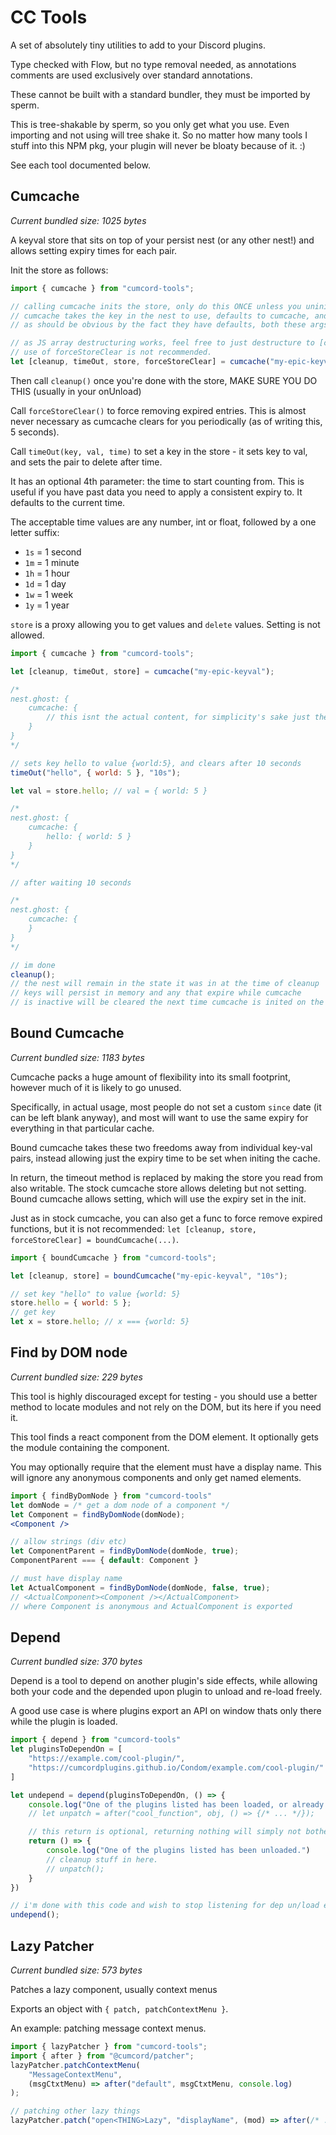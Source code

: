 # CC Tools

A set of absolutely tiny utilities to add to your Discord plugins.

Type checked with Flow, but no type removal needed,
as annotations comments are used exclusively over standard annotations.

These cannot be built with a standard bundler, they must be imported by sperm.

This is tree-shakable by sperm, so you only get what you use.
Even importing and not using will tree shake it.
So no matter how many tools I stuff into this NPM pkg,
your plugin will never be bloaty because of it. :)

See each tool documented below.

## Cumcache

_Current bundled size: 1025 bytes_

A keyval store that sits on top of your persist nest (or any other nest!) and allows setting expiry times for each pair.

Init the store as follows:

```js
import { cumcache } from "cumcord-tools";

// calling cumcache inits the store, only do this ONCE unless you uninit/cleanup it afterwards
// cumcache takes the key in the nest to use, defaults to cumcache, and a nest, defaults to the persist nest.
// as should be obvious by the fact they have defaults, both these args are optional.

// as JS array destructuring works, feel free to just destructure to [cleanup, timeOut, store]
// use of forceStoreClear is not recommended.
let [cleanup, timeOut, store, forceStoreClear] = cumcache("my-epic-keyval");
```

Then call `cleanup()` once you're done with the store, MAKE SURE YOU DO THIS (usually in your onUnload)

Call `forceStoreClear()` to force removing expired entries.
This is almost never necessary as cumcache clears for you periodically (as of writing this, 5 seconds).

Call `timeOut(key, val, time)` to set a key in the store - it sets key to val, and sets the pair to delete after time.

It has an optional 4th parameter: the time to start counting from.
This is useful if you have past data you need to apply a consistent expiry to.
It defaults to the current time.

The acceptable time values are any number, int or float, followed by a one letter suffix:

- `1s` = 1 second
- `1m` = 1 minute
- `1h` = 1 hour
- `1d` = 1 day
- `1w` = 1 week
- `1y` = 1 year

`store` is a proxy allowing you to get values and `delete` values. Setting is not allowed.

```js
import { cumcache } from "cumcord-tools";

let [cleanup, timeOut, store] = cumcache("my-epic-keyval");

/* 
nest.ghost: {
    cumcache: {
        // this isnt the actual content, for simplicity's sake just the keys and values are shown
    }
}
*/

// sets key hello to value {world:5}, and clears after 10 seconds
timeOut("hello", { world: 5 }, "10s");

let val = store.hello; // val = { world: 5 }

/* 
nest.ghost: {
    cumcache: {
        hello: { world: 5 }
    }
}
*/

// after waiting 10 seconds

/* 
nest.ghost: {
    cumcache: {
    }
}
*/

// im done
cleanup();
// the nest will remain in the state it was in at the time of cleanup
// keys will persist in memory and any that expire while cumcache
// is inactive will be cleared the next time cumcache is inited on the same key.
```

## Bound Cumcache

_Current bundled size: 1183 bytes_

Cumcache packs a huge amount of flexibility into its small footprint, however much of it is likely to go unused.

Specifically, in actual usage, most people do not set a custom `since` date (it can be left blank anyway),
and most will want to use the same expiry for everything in that particular cache.

Bound cumcache takes these two freedoms away from individual key-val pairs,
instead allowing just the expiry time to be set when initing the cache.

In return, the timeout method is replaced by making the store you read from also writable.
The stock cumcache store allows deleting but not setting.
Bound cumcache allows setting, which will use the expiry set in the init.

Just as in stock cumcache, you can also get a func to force remove expired functions, but it is not recommended:
`let [cleanup, store, forceStoreClear] = boundCumcache(...)`.

```js
import { boundCumcache } from "cumcord-tools";

let [cleanup, store] = boundCumcache("my-epic-keyval", "10s");

// set key "hello" to value {world: 5}
store.hello = { world: 5 };
// get key
let x = store.hello; // x === {world: 5}
```

## Find by DOM node

_Current bundled size: 229 bytes_

This tool is highly discouraged except for testing -
you should use a better method to locate modules and not rely on the DOM,
but its here if you need it.

This tool finds a react component from the DOM element.
It optionally gets the module containing the component.

You may optionally require that the element must have a display name.
This will ignore any anonymous components and only get named elements.

```jsx
import { findByDomNode } from "cumcord-tools"
let domNode = /* get a dom node of a component */
let Component = findByDomNode(domNode);
<Component />

// allow strings (div etc)
let ComponentParent = findByDomNode(domNode, true);
ComponentParent === { default: Component }

// must have display name
let ActualComponent = findByDomNode(domNode, false, true);
// <ActualComponent><Component /></ActualComponent>
// where Component is anonymous and ActualComponent is exported
```

## Depend

_Current bundled size: 370 bytes_

Depend is a tool to depend on another plugin's side effects,
while allowing both your code and the depended upon plugin to unload and re-load freely.

A good use case is where plugins export an API on window thats only there while the plugin is loaded.

```js
import { depend } from "cumcord-tools"
let pluginsToDependOn = [
    "https://example.com/cool-plugin/",
    "https://cumcordplugins.github.io/Condom/example.com/cool-plugin/"
]

let undepend = depend(pluginsToDependOn, () => {
    console.log("One of the plugins listed has been loaded, or already was loaded");
    // let unpatch = after("cool_function", obj, () => {/* ... */});

    // this return is optional, returning nothing will simply not bother
    return () => {
        console.log("One of the plugins listed has been unloaded.")
        // cleanup stuff in here.
        // unpatch();
    }
})

// i'm done with this code and wish to stop listening for dep un/load events, and cleanly finish
undepend();
```

## Lazy Patcher

_Current bundled size: 573 bytes_

Patches a lazy component, usually context menus

Exports an object with `{ patch, patchContextMenu }`.

An example: patching message context menus.
```js
import { lazyPatcher } from "cumcord-tools";
import { after } from "@cumcord/patcher";
lazyPatcher.patchContextMenu(
    "MessageContextMenu",
    (msgCtxtMenu) => after("default", msgCtxtMenu, console.log)
);

// patching other lazy things
lazyPatcher.patch("open<THING>Lazy", "displayName", (mod) => after(/* ... */))
```